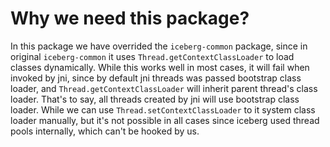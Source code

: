 # Why we need this package?

In this package we have overrided the `iceberg-common` package, since in original `iceberg-common` it uses `Thread.getContextClassLoader` to load classes dynamically.
While this works well in most cases, it will fail when invoked by jni, since by default jni threads was passed bootstrap class loader, and `Thread.getContextClassLoader` 
will inherit parent thread's class loader. That's to say, all threads created by jni will use bootstrap class loader. While we can use `Thread.setContextClassLoader` to it system class loader
manually, but it's not possible in all cases since iceberg used thread pools internally, which can't be hooked by us.